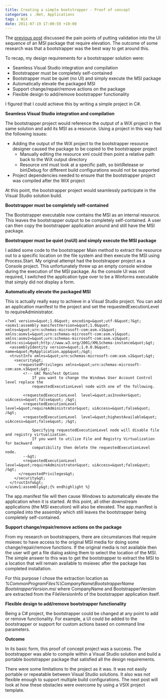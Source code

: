 ```yaml
---
title: Creating a simple bootstrapper - Proof of concept
categories : .Net, Applications
tags : WiX
date: 2011-07-19 17:00:59 +10:00
---
```


The [previous post][0] discussed the pain points of putting validation into the UI sequence of an MSI package that require elevation. The outcome of some research was that a bootstrapper was the best way to get around this.

To recap, my design requirements for a bootstrapper solution were:

* Seamless Visual Studio integration and compilation
* Bootstrapper must be completely self-contained
* Bootstrapper must be quiet (no UI) and simply execute the MSI package
* Automatically elevate the packaged MSI
* Support change/repair/remove actions on the package
* Flexible design to add/remove bootstrapper functionality

I figured that I could achieve this by writing a simple project in C#. 

**Seamless Visual Studio integration and compilation**

The bootstrapper project would reference the output of a WiX project in the same solution and add its MSI as a resource. Using a project in this way had the following issues:

* Adding the output of the WiX project to the bootstrapper resource designer caused the package to be copied to the bootstrapper project 
  * Manually editing the resource xml could then point a relative path back to the WiX output directory
  * Resource xml must look at a specific path, so bin\Release or bin\Debug for different build configurations would not be supported
* Project dependencies needed to ensure that the bootstrapper project was compiled after the WiX project

At this point, the bootstrapper project would seamlessly participate in the Visual Studio solution build. 

**Bootstrapper must be completely self-contained**

The Bootstrapper executable now contains the MSI as an internal resource. This leaves the bootstrapper output to be completely self-contained. A user can then copy the bootstrapper application around and still have the MSI package. 

**Bootstrapper must be quiet (no****UI****) and simply execute the MSI package**

I added some code to the bootstrapper Main method to extract the resource out to a specific location on the file system and then execute the MSI using Process.Start. My original attempt had the bootstrapper project as a Console project. This unfortunately threw up an empty console window during the execution of the MSI package. As the console UI was not required, I switched the application type over to be a Winforms executable that simply did not display a form.

**Automatically elevate the packaged MSI**

This is actually really easy to achieve in a Visual Studio project. You can add an application manifest to the project and set the requestedExecutionLevel to requireAdministrator.

    <?xml version=&quot;1.0&quot; encoding=&quot;utf-8&quot;?&gt;
    <asmv1:assembly manifestVersion=&quot;1.0&quot; xmlns=&quot;urn:schemas-microsoft-com:asm.v1&quot; xmlns:asmv1=&quot;urn:schemas-microsoft-com:asm.v1&quot; xmlns:asmv2=&quot;urn:schemas-microsoft-com:asm.v2&quot; xmlns:xsi=&quot;http://www.w3.org/2001/XMLSchema-instance&quot;&gt;
      <assemblyIdentity version=&quot;1.0.0.0&quot; name=&quot;MyApplication.app&quot;/&gt;
      <trustInfo xmlns=&quot;urn:schemas-microsoft-com:asm.v2&quot;&gt;
        <security&gt;
          <requestedPrivileges xmlns=&quot;urn:schemas-microsoft-com:asm.v3&quot;&gt;
            <!-- UAC Manifest Options
                If you want to change the Windows User Account Control level replace the 
                requestedExecutionLevel node with one of the following.
    
            <requestedExecutionLevel  level=&quot;asInvoker&quot; uiAccess=&quot;false&quot; /&gt;
            <requestedExecutionLevel  level=&quot;requireAdministrator&quot; uiAccess=&quot;false&quot; /&gt;
            <requestedExecutionLevel  level=&quot;highestAvailable&quot; uiAccess=&quot;false&quot; /&gt;
    
                Specifying requestedExecutionLevel node will disable file and registry virtualization.
                If you want to utilize File and Registry Virtualization for backward 
                compatibility then delete the requestedExecutionLevel node.
            --&gt;
            <requestedExecutionLevel level=&quot;requireAdministrator&quot; uiAccess=&quot;false&quot; /&gt;
          </requestedPrivileges&gt;
        </security&gt;
      </trustInfo&gt;  
    </asmv1:assembly&gt;{% endhighlight %}

The app.manifest file will then cause Windows to automatically elevate the application when it is started. At this point, all other downstream applications (the MSI execution) will also be elevated. The app.manifest is compiled into the assembly which still leaves the bootstrapper being completely self-contained.

**Support change/repair/remove actions on the package**

From my research on bootstrappers, there are circumstances that require msiexec to have access to the original MSI media for doing some change/repair/remove functions. If the original media is not available then the user will get a file dialog asking them to select the location of the MSI. The simple answer to this was to get the bootstrapper to extract the MSI to a location that will remain available to msiexec after the package has completed installation.

For this purpose I chose the extraction location as _%CommonProgramFiles%\CompanyName\BootstrapperName BootstrapperVersion.msi_ where CompanyName and BootstrapperVersion are extracted from the FileVersionInfo of the bootstrapper application itself.

**Flexible design to add/remove bootstrapper functionality**

Being a C# project, the bootstrapper could be changed at any point to add or remove functionality. For example, a UI could be added to the bootstrapper or support for custom actions based on command line parameters.

**Outcome**

In its basic form, this proof of concept project was a success. The bootstrapper was able to compile within a Visual Studio solution and build a portable bootstrapper package that satisfied all the design requirements.

There were some limitations to the project as it was. It was not easily portable or repeatable between Visual Studio solutions. It also was not flexible enough to support multiple build configurations. The next post will look at how these obstacles were overcome by using a VSIX project template.

[0]: /post/2011/07/19/Creating-a-simple-bootstrapper-Introduction.aspx
